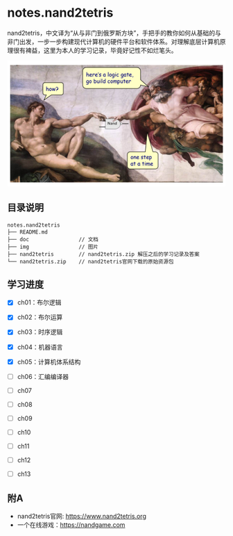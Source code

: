 # notes.nand2tetris

nand2tetris，中文译为“从与非门到俄罗斯方块”，手把手的教你如何从基础的与非门出发，一步一步构建现代计算机的硬件平台和软件体系。对理解底层计算机原理很有裨益，这里为本人的学习记录，毕竟好记性不如烂笔头。

![nand2computer](/img/nand2computer.png)


## 目录说明

```
notes.nand2tetris
├── README.md
├── doc                // 文档
├── img                // 图片
├── nand2tetris        // nand2tetris.zip 解压之后的学习记录及答案
└── nand2tetris.zip    // nand2tetris官网下载的原始资源包
```


## 学习进度

+ [x] ch01：布尔逻辑
+ [x] ch02：布尔运算
+ [x] ch03：时序逻辑
+ [x] ch04：机器语言
+ [x] ch05：计算机体系结构
+ [ ] ch06：汇编编译器
+ [ ] ch07
+ [ ] ch08
+ [ ] ch09
+ [ ] ch10
+ [ ] ch11
+ [ ] ch12
+ [ ] ch13


## 附A

+ nand2tetris官网: https://www.nand2tetris.org
+ 一个在线游戏：https://nandgame.com
